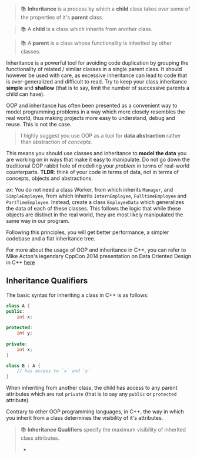 > 📚 **Inheritance** is a process by which a **child** class takes over some of the properties of it's **parent** class.

> 📚 A **child** is a class which inherits from another class.

> 📚 A **parent** is a class whose functionality is inherited by other classes.

Inheritance is a powerful tool for avoiding code duplication by grouping the functionality of related / similar classes in a single parent class. It should however be used with care, as excessive inheritance can lead to code that is over-generalized and difficult to read. Try to keep your class inheritance **simple** and **shallow** (that is to say, limit the number of successive parents a child can have).

OOP and inheritance has often been presented as a convenient way to model programming problems in a way which more closely resembles the real world, thus making projects more easy to understand, debug and reuse. This is not the case. 

> I highly suggest you use OOP as a tool for **data abstraction** rather than abstraction of *concepts*. 

This means you should use classes and inheritance to **model the data** you are working on in ways that make it easy to manipulate. Do not go down the traditional OOP rabbit hole of modelling your *problem* in terms of real-world counterparts. **TLDR**: think of your code in terms of data, not in terms of concepts, objects and abstractions.

*ex:*
	You do not need a class Worker, from which inherits `Manager`, and `SimpleEmployee`, from which inherits `InternEmployee`, `FulltimeEmployee` and `PartTimeEmployee`. Instead, create a class `EmployeeData` which generalizes the data of each of these classes. This follows the logic that while these objects are distinct in the real world, they are most likely manipulated the same way in our program. 

Following this principles, you will get better performance, a simpler codebase and a flat inheritance tree.

For more about the usage of OOP and inheritance in C++, you can refer to Mike Acton's legendary CppCon 2014 presentation on Data Oriented Design in C++ [here](https://yewtu.be/watch?v=rX0ItVEVjHc)

## Inheritance Qualifiers

The basic syntax for inheriting a class in C++ is as follows:
```cpp
class A {
public:
	int x;
	
protected:
	int y;
	
private:
	int x;
}

class B : A {
	// has access to `x` and `y`
} 
```

When inheriting from another class, the child has access to any parent attributes which are not `private` (that is to say any `public` or `protected` attribute).

Contrary to other OOP programming languages, in C++, the way in which you inherit from a class determines the visibility of it's attributes.

> 📚 **Inheritance Qualifiers** specify the maximum visibility of inherited class attributes.
> 
> - 




